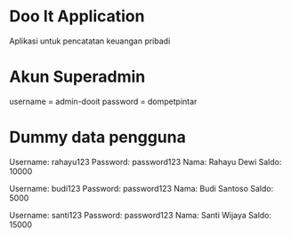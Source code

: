 # Doo It Application

Aplikasi untuk pencatatan keuangan pribadi

# Akun Superadmin

username = admin-dooit
password = dompetpintar

# Dummy data pengguna

Username: rahayu123
Password: password123
Nama: Rahayu Dewi
Saldo: 10000

Username: budi123
Password: password123
Nama: Budi Santoso
Saldo: 5000

Username: santi123
Password: password123
Nama: Santi Wijaya
Saldo: 15000